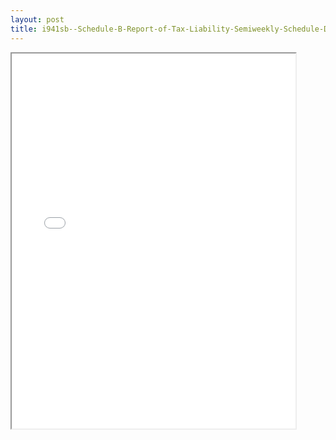 ```yaml
---
layout: post
title: i941sb--Schedule-B-Report-of-Tax-Liability-Semiweekly-Schedule-Depositors
---
```


<div class="pdf-container">
<iframe src="/ea//_pdf-2-md/i941sb--Schedule-B-Report-of-Tax-Liability-Semiweekly-Schedule-Depositors.pdf" height="600" width="90%" allowFullScreen="true"></iframe>
</div>

